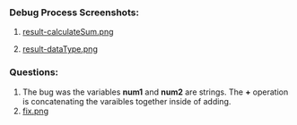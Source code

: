 ### Debug Process Screenshots: 
1) [result-calculateSum.png](result-calculateSum.png)

2) [result-dataType.png](result-dataType.png) 

### Questions: 
1) The bug was the variables **num1** and **num2** are strings. The **+** operation is concatenating the varaibles together inside of adding.
2) [fix.png](fix.png)